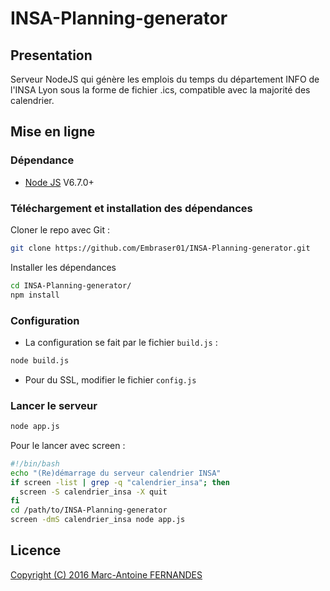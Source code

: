 # INSA-Planning-generator

## Presentation

  Serveur NodeJS qui génère les emplois du temps du département INFO de l'INSA Lyon sous la forme de fichier .ics, compatible avec la majorité des calendrier.

## Mise en ligne

### Dépendance

-  [Node JS](https://nodejs.org) V6.7.0+
  

### Téléchargement et installation des dépendances

Cloner le repo avec Git :
```bash
git clone https://github.com/Embraser01/INSA-Planning-generator.git
```

Installer les dépendances

```bash
cd INSA-Planning-generator/
npm install
```

###  Configuration

- La configuration se fait par le fichier `build.js` :

```bash
node build.js
```

- Pour du SSL, modifier le fichier `config.js`


### Lancer le serveur

```bash
node app.js
```

Pour le lancer avec screen :

```bash
#!/bin/bash
echo "(Re)démarrage du serveur calendrier INSA"
if screen -list | grep -q "calendrier_insa"; then
  screen -S calendrier_insa -X quit
fi
cd /path/to/INSA-Planning-generator
screen -dmS calendrier_insa node app.js
```


## Licence

[Copyright (C) 2016  Marc-Antoine FERNANDES](https://github.com/Embraser01/INSA-Planning-generator/blob/master/LICENSE.md)
